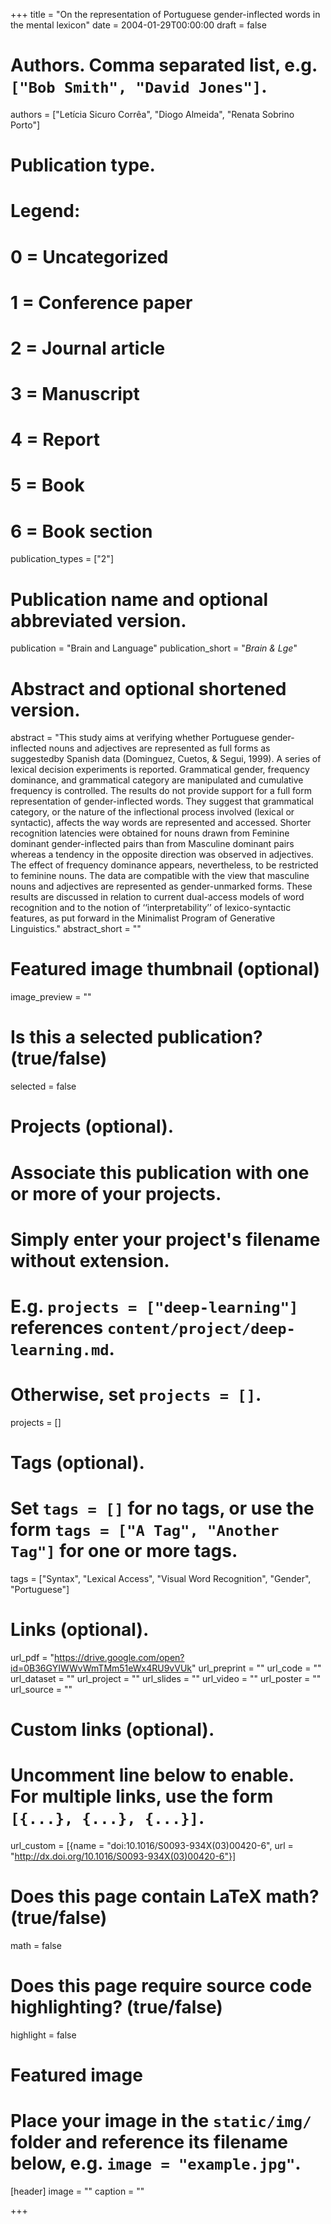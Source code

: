 +++
title = "On the representation of Portuguese gender-inflected words in the mental lexicon"
date = 2004-01-29T00:00:00
draft = false

# Authors. Comma separated list, e.g. `["Bob Smith", "David Jones"]`.
authors = ["Letícia Sicuro Corrêa", "Diogo Almeida", "Renata Sobrino Porto"]

# Publication type.
# Legend:
# 0 = Uncategorized
# 1 = Conference paper
# 2 = Journal article
# 3 = Manuscript
# 4 = Report
# 5 = Book
# 6 = Book section
publication_types = ["2"]

# Publication name and optional abbreviated version.
publication = "Brain and Language"
publication_short = "*Brain & Lge*"

# Abstract and optional shortened version.
abstract = "This study aims at verifying whether Portuguese gender-inflected nouns and adjectives are represented as full forms as suggestedby Spanish data (Dominguez, Cuetos, & Segui, 1999). A series of lexical decision experiments is reported. Grammatical gender, frequency dominance, and grammatical category are manipulated and cumulative frequency is controlled. The results do not provide support for a full form representation of gender-inflected words. They suggest that grammatical category, or the nature of the inflectional process involved (lexical or syntactic), affects the way words are represented and accessed. Shorter recognition latencies were obtained for nouns drawn from Feminine dominant gender-inflected pairs than from Masculine dominant pairs whereas a tendency in the opposite direction was observed in adjectives. The effect of frequency dominance appears, nevertheless, to be restricted to feminine nouns. The data are compatible with the view that masculine nouns and adjectives are represented as gender-unmarked forms. These results are discussed in relation to current dual-access models of word recognition and to the notion of ‘‘interpretability’’ of lexico-syntactic features, as put forward in the Minimalist Program of Generative Linguistics."
abstract_short = ""

# Featured image thumbnail (optional)
image_preview = ""

# Is this a selected publication? (true/false)
selected = false

# Projects (optional).
#   Associate this publication with one or more of your projects.
#   Simply enter your project's filename without extension.
#   E.g. `projects = ["deep-learning"]` references `content/project/deep-learning.md`.
#   Otherwise, set `projects = []`.
projects = []

# Tags (optional).
#   Set `tags = []` for no tags, or use the form `tags = ["A Tag", "Another Tag"]` for one or more tags.
tags = ["Syntax", "Lexical Access", "Visual Word Recognition", "Gender", "Portuguese"]

# Links (optional).
url_pdf = "https://drive.google.com/open?id=0B36GYIWWvWmTMm51eWx4RU9vVUk"
url_preprint = ""
url_code = ""
url_dataset = ""
url_project = ""
url_slides = ""
url_video = ""
url_poster = ""
url_source = ""


# Custom links (optional).
#   Uncomment line below to enable. For multiple links, use the form `[{...}, {...}, {...}]`.
url_custom = [{name = "doi:10.1016/S0093-934X(03)00420-6", url = "http://dx.doi.org/10.1016/S0093-934X(03)00420-6"}]

# Does this page contain LaTeX math? (true/false)
math = false

# Does this page require source code highlighting? (true/false)
highlight = false

# Featured image
# Place your image in the `static/img/` folder and reference its filename below, e.g. `image = "example.jpg"`.
[header]
image = ""
caption = ""

+++
